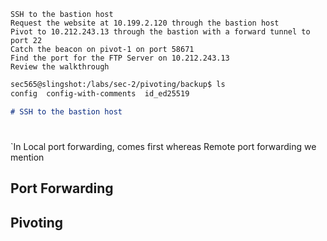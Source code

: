 
    SSH to the bastion host
    Request the website at 10.199.2.120 through the bastion host
    Pivot to 10.212.243.13 through the bastion with a forward tunnel to port 22
    Catch the beacon on pivot-1 on port 58671
    Find the port for the FTP Server on 10.212.243.13
    Review the walkthrough

```markdown
sec565@slingshot:/labs/sec-2/pivoting/backup$ ls
config  config-with-comments  id_ed25519

# SSH to the bastion host

```

# 

`In Local port forwarding, <Local Port> comes first whereas Remote port forwarding we mention <Remote Port>

## Port Forwarding


## Pivoting